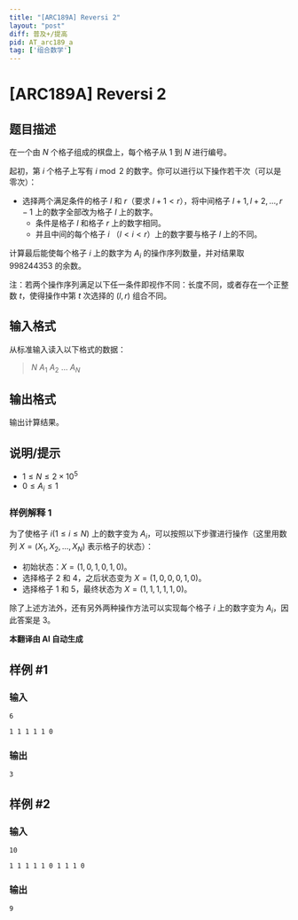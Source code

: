 ```yaml
---
title: "[ARC189A] Reversi 2"
layout: "post"
diff: 普及+/提高
pid: AT_arc189_a
tag: ['组合数学']
---
```


# [ARC189A] Reversi 2

## 题目描述

在一个由 $N$ 个格子组成的棋盘上，每个格子从 $1$ 到 $N$ 进行编号。

起初，第 $i$ 个格子上写有 $i \bmod 2$ 的数字。你可以进行以下操作若干次（可以是零次）：

- 选择两个满足条件的格子 $l$ 和 $r$（要求 $l + 1 < r$），将中间格子 $l + 1, l + 2, \dots, r - 1$ 上的数字全部改为格子 $l$ 上的数字。
  - 条件是格子 $l$ 和格子 $r$ 上的数字相同。
  - 并且中间的每个格子 $i$ （$l < i < r$）上的数字要与格子 $l$ 上的不同。
  
计算最后能使每个格子 $i$ 上的数字为 $A_i$ 的操作序列数量，并对结果取 $998244353$ 的余数。

注：若两个操作序列满足以下任一条件即视作不同：长度不同，或者存在一个正整数 $t$，使得操作中第 $t$ 次选择的 $(l, r)$ 组合不同。

## 输入格式

从标准输入读入以下格式的数据：
> $N$ $A_1$ $A_2$ $\dots$ $A_N$

## 输出格式

输出计算结果。

## 说明/提示

- $1 \le N \le 2 \times 10^5$
- $0 \le A_i \le 1$
  
### 样例解释 1

为了使格子 $i(1 \le i \le N)$ 上的数字变为 $A_i$，可以按照以下步骤进行操作（这里用数列 $X = (X_1, X_2, \dots, X_N)$ 表示格子的状态）：
- 初始状态：$X = (1, 0, 1, 0, 1, 0)$。
- 选择格子 $2$ 和 $4$，之后状态变为 $X = (1, 0, 0, 0, 1, 0)$。
- 选择格子 $1$ 和 $5$，最终状态为 $X = (1, 1, 1, 1, 1, 0)$。

除了上述方法外，还有另外两种操作方法可以实现每个格子 $i$ 上的数字变为 $A_i$，因此答案是 $3$。

 **本翻译由 AI 自动生成**

## 样例 #1

### 输入

```
6
1 1 1 1 1 0
```

### 输出

```
3
```

## 样例 #2

### 输入

```
10
1 1 1 1 1 0 1 1 1 0
```

### 输出

```
9
```

